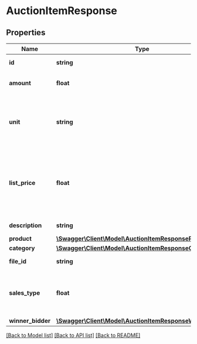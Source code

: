 # AuctionItemResponse

## Properties
Name | Type | Description | Notes
------------ | ------------- | ------------- | -------------
**id** | **string** | ID of the item. | [optional] 
**amount** | **float** | Amount of the given product. | [optional] 
**unit** | **string** | Unit of the product.&lt;br&gt;Bidder will see Product Amount x Unit | [optional] [default to 'Adet']
**list_price** | **float** | Is only used in JETRACT front-end. Does not effect bidder. Forward auction sales price. | [optional] 
**description** | **string** | Description of the item. | [optional] 
**product** | [**\Swagger\Client\Model\AuctionItemResponseProduct**](AuctionItemResponseProduct.md) |  | [optional] 
**category** | [**\Swagger\Client\Model\AuctionItemResponseCategory**](AuctionItemResponseCategory.md) |  | [optional] 
**file_id** | **string** | ID of the item file. | [optional] 
**sales_type** | **float** | Forward auction sales type. 1: Not Sold.&lt;br&gt;2: Sold. | [optional] 
**winner_bidder** | [**\Swagger\Client\Model\AuctionItemResponseWinnerBidder**](AuctionItemResponseWinnerBidder.md) |  | [optional] 

[[Back to Model list]](../README.md#documentation-for-models) [[Back to API list]](../README.md#documentation-for-api-endpoints) [[Back to README]](../README.md)


